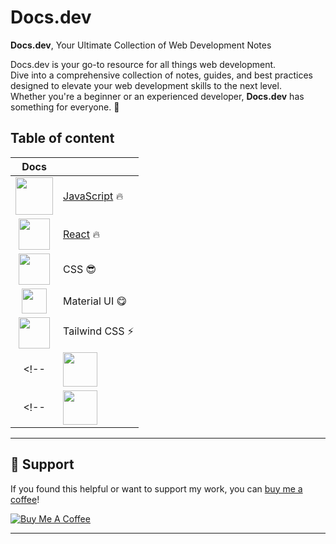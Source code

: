 # Docs.dev
**Docs.dev**, Your Ultimate Collection of Web Development Notes

Docs.dev is your go-to resource for all things web development.<br/>
Dive into a comprehensive collection of notes, guides, and best practices designed to elevate your web development skills to the next level.<br/>
Whether you're a beginner or an experienced developer, **Docs.dev** has something for everyone. 🤩


## Table of content
| Docs |  |
| :---: | :--- |
| <img src="https://github.com/Ninja-Vikash/web_assets/blob/main/icons_svg/JS.svg" height="60px"> | [JavaScript](https://github.com/Ninja-Vikash/Docs.dev/tree/main/docs/javascript) 🔥 |
| <img src="https://github.com/Ninja-Vikash/web_assets/blob/main/icons_svg/REACTJS.svg" height="50px"> | [React](https://github.com/Ninja-Vikash/Docs.dev/tree/main/docs/reactjs) 🔥 |
| <img src="https://github.com/Ninja-Vikash/web_assets/blob/main/icons_svg/CSS.svg" height="50px"> | CSS 😎 |
| <img src="https://github.com/Ninja-Vikash/web_assets/blob/main/icons_svg/MUI.svg" height="40px"> | Material UI 😋 |
| <img src="https://github.com/Ninja-Vikash/web_assets/blob/main/icons_svg/TAILWINDCSS.svg" height="50px"> | Tailwind CSS ⚡ |
<!-- | <img src="https://github.com/Ninja-Vikash/web_assets/blob/main/icons_svg/NODEJS.svg" height="55px"> | Node.js | -->
<!-- | <img src="https://github.com/Ninja-Vikash/web_assets/blob/main/icons_svg/EXPRESSJS.svg" height="55px"> | Express.js | -->

---

## 🙌 Support

If you found this helpful or want to support my work, you can [buy me a coffee](https://buymeacoffee.com/ninjavikash)!

[![Buy Me A Coffee](https://img.shields.io/badge/-Buy%20Me%20A%20Coffee-%23FFDD00?style=for-the-badge&logo=buy-me-a-coffee&logoColor=black)](https://buymeacoffee.com/ninjavikash)

---


